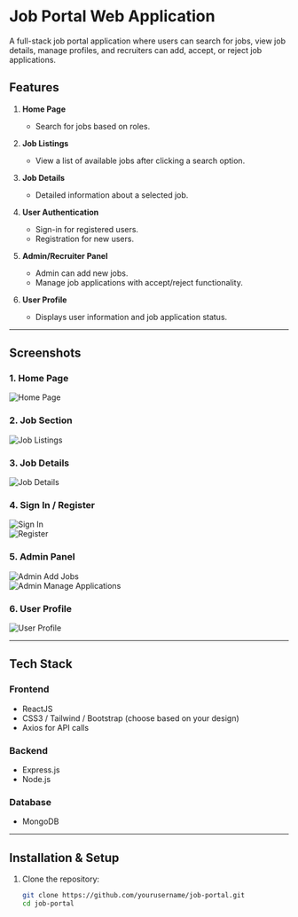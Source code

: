 # Job Portal Web Application

A full-stack job portal application where users can search for jobs, view job details, manage profiles, and recruiters can add, accept, or reject job applications.

## Features

1. **Home Page**  
   - Search for jobs based on roles.

2. **Job Listings**  
   - View a list of available jobs after clicking a search option.

3. **Job Details**  
   - Detailed information about a selected job.

4. **User Authentication**  
   - Sign-in for registered users.  
   - Registration for new users.

5. **Admin/Recruiter Panel**  
   - Admin can add new jobs.  
   - Manage job applications with accept/reject functionality.

6. **User Profile**  
   - Displays user information and job application status.

---

## Screenshots

### 1. Home Page  
![Home Page](./screenshots/home-page.png)

### 2. Job Section  
![Job Listings](./screenshots/job-section.png)

### 3. Job Details  
![Job Details](./screenshots/job-details.png)

### 4. Sign In / Register  
![Sign In](./screenshots/sign-in.png)  
![Register](./screenshots/register.png)

### 5. Admin Panel  
![Admin Add Jobs](./screenshots/admin-add-jobs.png)  
![Admin Manage Applications](./screenshots/admin-manage-applications.png)

### 6. User Profile  
![User Profile](./screenshots/user-profile.png)

---

## Tech Stack

### Frontend
- ReactJS
- CSS3 / Tailwind / Bootstrap (choose based on your design)
- Axios for API calls

### Backend
- Express.js
- Node.js

### Database
- MongoDB

---

## Installation & Setup

1. Clone the repository:
   ```bash
   git clone https://github.com/yourusername/job-portal.git
   cd job-portal

